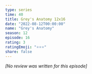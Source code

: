 ```yaml
---
type: series
time: 40
title: Grey's Anatomy 12x16
date: "2022-08-12T00:00:00"
name: "Grey's Anatomy"
season: 12
episode: 16
rating: 3
ratingEmoji: "⭐️⭐️⭐️"
share: false
---
```


*[No review was written for this episode]*